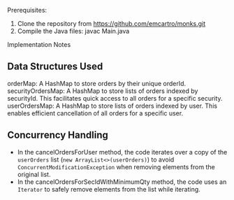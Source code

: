 Prerequisites:
1. Clone the repository from  https://github.com/emcartro/monks.git
2. Compile the Java files:  javac Main.java

Implementation Notes

## Data Structures Used
orderMap: A HashMap to store orders by their unique orderId.
securityOrdersMap: A HashMap to store lists of orders indexed by securityId. This facilitates quick access to all orders
for a specific security.
userOrdersMap: A HashMap to store lists of orders indexed by user. This enables efficient cancellation of all orders for a specific user.

## Concurrency Handling
*  In the cancelOrdersForUser method, the code iterates over a copy of the `userOrders` list (`new ArrayList<>(userOrders)`) to avoid `ConcurrentModificationException` when removing elements from the original list.
*  In the cancelOrdersForSecIdWithMinimumQty method, the code uses an `Iterator` to safely remove elements from the list while iterating.
